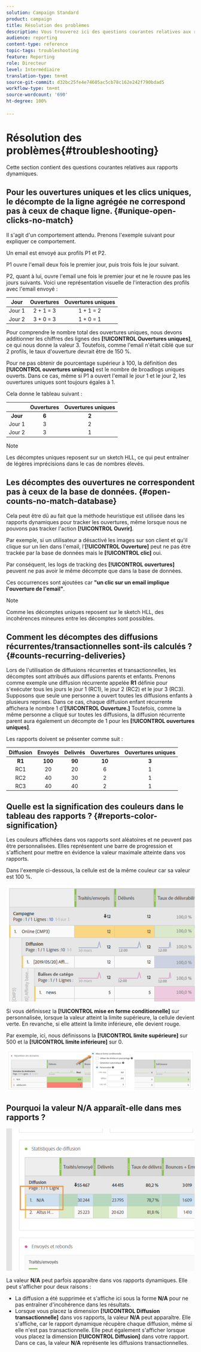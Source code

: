 ```yaml
---
solution: Campaign Standard
product: campaign
title: Résolution des problèmes
description: Vous trouverez ici des questions courantes relatives aux rapports dynamiques.
audience: reporting
content-type: reference
topic-tags: troubleshooting
feature: Reporting
role: Directeur
level: Intermédiaire
translation-type: tm+mt
source-git-commit: d32bc25fe4e74605ac5cb78c162e242f790bdad5
workflow-type: tm+mt
source-wordcount: '690'
ht-degree: 100%

---
```



# Résolution des problèmes{#troubleshooting}

Cette section contient des questions courantes relatives aux rapports dynamiques.

## Pour les ouvertures uniques et les clics uniques, le décompte de la ligne agrégée ne correspond pas à ceux de chaque ligne. {#unique-open-clicks-no-match}

Il s&#39;agit d&#39;un comportement attendu.
Prenons l&#39;exemple suivant pour expliquer ce comportement.

Un email est envoyé aux profils P1 et P2.

P1 ouvre l&#39;email deux fois le premier jour, puis trois fois le jour suivant.

P2, quant à lui, ouvre l&#39;email une fois le premier jour et ne le rouvre pas les jours suivants.
Voici une représentation visuelle de l&#39;interaction des profils avec l&#39;email envoyé :

<table> 
 <thead> 
  <tr> 
   <th align="center"> <strong>Jour</strong> <br /> </th> 
   <th align="center"> <strong>Ouvertures</strong><br /> </th> 
   <th align="center"> <strong>Ouvertures uniques</strong> <br /> </th> 
  </tr> 
 </thead> 
 <tbody> 
  <tr> 
   <td align="center"> Jour 1<br /> </td> 
   <td align="center"> 2 + 1 = 3<br /> </td> 
   <td align="center"> 1 + 1 = 2<br /> </td> 
  </tr> 
  <tr> 
   <td align="center"> Jour 2<br /> </td> 
   <td align="center"> 3 + 0 = 3<br /> </td> 
   <td align="center"> 1 + 0 = 1<br /> </td> 
  </tr>
 </tbody> 
</table>

Pour comprendre le nombre total des ouvertures uniques, nous devons additionner les chiffres des lignes des **[!UICONTROL Ouvertures uniques]**, ce qui nous donne la valeur 3. Toutefois, comme l&#39;email n&#39;était ciblé que sur 2 profils, le taux d&#39;ouverture devrait être de 150 %.

Pour ne pas obtenir de pourcentage supérieur à 100, la définition des **[!UICONTROL ouvertures uniques]** est le nombre de broadlogs uniques ouverts. Dans ce cas, même si P1 a ouvert l&#39;email le jour 1 et le jour 2, les ouvertures uniques sont toujours égales à 1.

Cela donne le tableau suivant :

<table> 
 <thead> 
  <tr> 
   <th align="center"> <strong></strong> <br /> </th> 
   <th align="center"> <strong>Ouvertures</strong><br /> </th> 
   <th align="center"> <strong>Ouvertures uniques</strong> <br /> </th> 
  </tr> 
 </thead> 
 <tbody> 
  <tr> 
   <td align="center"> <strong> Jour </strong><br /> </td> 
   <td align="center"> <strong> 6  </strong><br /> </td> 
   <td align="center"> <strong> 2</strong><br /> </td>
  </tr> 
  <tr>
  <tr> 
   <td align="center"> Jour 1<br /> </td> 
   <td align="center"> 3<br /> </td> 
   <td align="center"> 2<br /> </td>
  </tr> 
  <tr> 
   <td align="center"> Jour 2<br /> </td> 
   <td align="center"> 3<br /> </td> 
   <td align="center"> 1<br /> </td> 
  </tr> 
 </tbody> 
</table>

>[!NOTE]
>
>Les décomptes uniques reposent sur un sketch HLL, ce qui peut entraîner de légères imprécisions dans le cas de nombres élevés.

## Les décomptes des ouvertures ne correspondent pas à ceux de la base de données. {#open-counts-no-match-database}

Cela peut être dû au fait que la méthode heuristique est utilisée dans les rapports dynamiques pour tracker les ouvertures, même lorsque nous ne pouvons pas tracker l&#39;action **[!UICONTROL Ouvrir]**.

Par exemple, si un utilisateur a désactivé les images sur son client et qu&#39;il clique sur un lien dans l&#39;email, l&#39;**[!UICONTROL Ouverture]** peut ne pas être trackée par la base de données mais le **[!UICONTROL clic]** oui.

Par conséquent, les logs de tracking des **[!UICONTROL ouvertures]** peuvent ne pas avoir le même décompte que dans la base de données.

Ces occurrences sont ajoutées car **&quot;un clic sur un email implique l&#39;ouverture de l&#39;email&quot;**.

>[!NOTE]
>
>Comme les décomptes uniques reposent sur le sketch HLL, des incohérences mineures entre les décomptes sont possibles.

## Comment les décomptes des diffusions récurrentes/transactionnelles sont-ils calculés ?      {#counts-recurring-deliveries}

Lors de l&#39;utilisation de diffusions récurrentes et transactionnelles, les décomptes sont attribués aux diffusions parents et enfants.
Prenons comme exemple une diffusion récurrente appelée **R1** définie pour s&#39;exécuter tous les jours le jour 1 (RC1), le jour 2 (RC2) et le jour 3 (RC3).
Supposons que seule une personne a ouvert toutes les diffusions enfants à plusieurs reprises. Dans ce cas, chaque diffusion enfant récurrente affichera le nombre 1 d&#39;**[!UICONTROL Ouverture.]**
Toutefois, comme la même personne a cliqué sur toutes les diffusions, la diffusion récurrente parent aura également un décompte de 1 pour les **[!UICONTROL ouvertures uniques]**.

Les rapports doivent se présenter comme suit :

<table> 
 <thead> 
  <tr> 
   <th align="center"> <strong>Diffusion</strong> <br /> </th> 
   <th align="center"> <strong>Envoyés</strong> <br /> </th> 
   <th align="center"> <strong>Delivrés</strong> <br /> </th>
   <th align="center"> <strong>Ouvertures</strong><br /> </th> 
   <th align="center"> <strong>Ouvertures uniques</strong> <br /> </th>
  </tr> 
 </thead> 
 <tbody> 
  <tr> 
   <td align="center"> <strong>R1<br/> </td> 
   <td align="center"> <strong>100<br/> </td> 
   <td align="center"> <strong>90<br/> </td> 
   <td align="center"> <strong>10<br/> </td> 
   <td align="center"> <strong>3<br/> </td> 
  </tr> 
  <tr> 
   <td align="center"> RC1<br/> </td> 
   <td align="center"> 20<br /> </td> 
   <td align="center"> 20<br /> </td> 
   <td align="center"> 6<br /> </td> 
   <td align="center"> 1<br /> </td> 
  </tr>
    <tr> 
   <td align="center"> RC2<br /> </td> 
   <td align="center"> 40<br /> </td> 
   <td align="center"> 30<br /> </td> 
   <td align="center"> 2<br /> </td> 
   <td align="center"> 1<br /> </td> 
  </tr> 
    <tr> 
   <td align="center"> RC3<br /> </td> 
   <td align="center"> 40<br /> </td> 
   <td align="center"> 40<br /> </td> 
   <td align="center"> 2<br /> </td> 
   <td align="center"> 1<br /> </td> 
  </tr> 
 </tbody> 
</table>

## Quelle est la signification des couleurs dans le tableau des rapports ? {#reports-color-signification}

Les couleurs affichées dans vos rapports sont aléatoires et ne peuvent pas être personnalisées. Elles représentent une barre de progression et s&#39;affichent pour mettre en évidence la valeur maximale atteinte dans vos rapports.

Dans l&#39;exemple ci-dessous, la cellule est de la même couleur car sa valeur est 100 %.

![](assets/troubleshooting_1.png)

Si vous définissez la **[!UICONTROL mise en forme conditionnelle]** sur personnalisée, lorsque la valeur atteint la limite supérieure, la cellule devient verte. En revanche, si elle atteint la limite inférieure, elle devient rouge.

Par exemple, ici, nous définissons la **[!UICONTROL limite supérieure]** sur 500 et la **[!UICONTROL limite inférieure]** sur 0.

![](assets/troubleshooting_2.png)

## Pourquoi la valeur N/A apparaît-elle dans mes rapports ?

![](assets/troubleshooting_3.png)

La valeur **N/A** peut parfois apparaître dans vos rapports dynamiques. Elle peut s&#39;afficher pour deux raisons :

* La diffusion a été supprimée et s&#39;affiche ici sous la forme **N/A** pour ne pas entraîner d&#39;incohérence dans les résultats.
* Lorsque vous placez la dimension **[!UICONTROL Diffusion transactionnelle]** dans vos rapports, la valeur **N/A** peut apparaître. Elle s&#39;affiche, car le rapport dynamique récupère chaque diffusion, même si elle n&#39;est pas transactionnelle.
Elle peut également s&#39;afficher lorsque vous placez la dimension **[!UICONTROL Diffusion]** dans votre rapport. Dans ce cas, la valeur **N/A** représente les diffusions transactionnelles.
